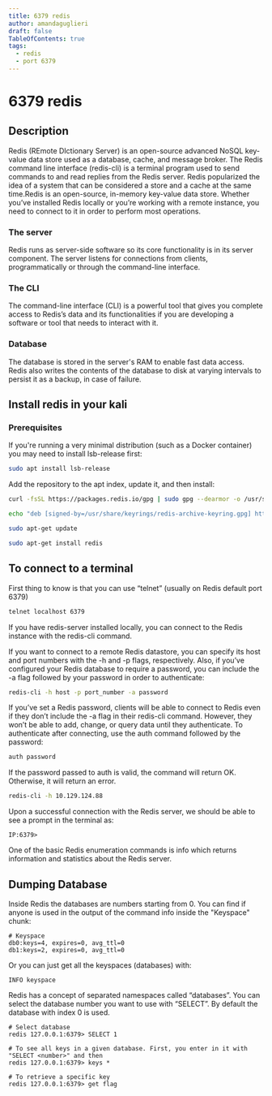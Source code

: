 ```yaml
---
title: 6379 redis
author: amandaguglieri
draft: false
TableOfContents: true
tags:
  - redis
  - port 6379
---
```


# 6379 redis

## Description

Redis (REmote DIctionary Server) is an open-source advanced NoSQL key-value data store used as a database, cache, and message broker. The Redis command line interface (redis-cli) is a terminal program used to send commands to and read replies from the Redis server. Redis popularized the idea of a system that can be considered a store and a cache at the same time.Redis is an open-source, in-memory key-value data store. Whether you’ve installed Redis locally or you’re working with a remote instance, you need to connect to it in order to perform most operations.


### The server

Redis runs as server-side software so its core functionality is in its server component. The server listens for connections from clients, programmatically or through the command-line interface.


### The CLI

The command-line interface (CLI) is a powerful tool that gives you complete access to Redis’s data and its functionalities if you are developing a software or tool that needs to interact with it.


### Database

The database is stored in the server's RAM to enable fast data access. Redis also writes the contents of the database to disk at varying intervals to persist it as a backup, in case of failure.


## Install redis in your kali

### Prerequisites

If you're running a very minimal distribution (such as a Docker container) you may need to install lsb-release first:

```bash
sudo apt install lsb-release
```

Add the repository to the apt index, update it, and then install:

```bash
curl -fsSL https://packages.redis.io/gpg | sudo gpg --dearmor -o /usr/share/keyrings/redis-archive-keyring.gpg

echo "deb [signed-by=/usr/share/keyrings/redis-archive-keyring.gpg] https://packages.redis.io/deb $(lsb_release -cs) main" | sudo tee /etc/apt/sources.list.d/redis.list

sudo apt-get update

sudo apt-get install redis
```

## To connect to a terminal

First thing to know is that you can use “telnet” (usually on Redis default port 6379)

```bash
telnet localhost 6379
```

If you have redis-server installed locally, you can connect to the Redis instance with the redis-cli command.

If you want to connect to a remote Redis datastore, you can specify its host and port numbers with the -h and -p flags, respectively. Also, if you’ve configured your Redis database to require a password, you can include the -a flag followed by your password in order to authenticate:

```bash
redis-cli -h host -p port_number -a password
```

If you’ve set a Redis password, clients will be able to connect to Redis even if they don’t include the -a flag in their redis-cli command. However, they won’t be able to add, change, or query data until they authenticate. To authenticate after connecting, use the auth command followed by the password:

```bash
auth password
```

If the password passed to auth is valid, the command will return OK. Otherwise, it will return an error.


```bash
redis-cli -h 10.129.124.88
```

Upon a successful connection with the Redis server, we should be able to see a prompt in the terminal as:

```
IP:6379>
```

One of the basic Redis enumeration commands is info which returns information and statistics about the Redis server. 

## Dumping Database

Inside Redis the databases are numbers starting from 0. You can find if anyone is used in the output of the command info inside the "Keyspace" chunk:

```
# Keyspace
db0:keys=4, expires=0, avg_ttl=0
db1:keys=2, expires=0, avg_ttl=0
```

Or you can just get all the keyspaces (databases) with:

```redis
INFO keyspace
```

Redis has a concept of separated namespaces called “databases”. You can select the database number you want to use with “SELECT”. By default the database with index 0 is used. 

```redis
# Select database
redis 127.0.0.1:6379> SELECT 1

# To see all keys in a given database. First, you enter in it with "SELECT <number>" and then
redis 127.0.0.1:6379> keys *

# To retrieve a specific key
redis 127.0.0.1:6379> get flag
```


